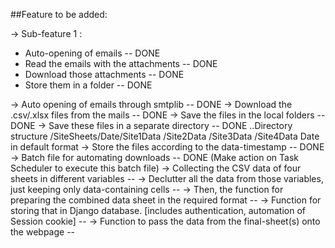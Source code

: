 ##Feature to be added:

-> Sub-feature 1 : 

 - Auto-opening of emails -- DONE
 - Read the emails with the attachments -- DONE
 - Download those attachments -- DONE
 - Store them in a folder -- DONE

-> Auto opening of emails through smtplib  -- DONE
-> Download the .csv/.xlsx files from the mails -- DONE
-> Save the files in the local folders -- DONE
-> Save these files in a separate directory -- DONE
    ..Directory structure
    /SiteSheets/Date/Site1Data
                    /Site2Data
                    /Site3Data
                    /Site4Data
                Date in default format
-> Store the files according to the data-timestamp -- DONE
-> Batch file for automating downloads -- DONE
   (Make action on Task Scheduler to execute this batch file)
-> Collecting the CSV data of four sheets in different variables -- 
-> Declutter all the data from those variables, just keeping only data-containing cells -- 
-> Then, the function for preparing the combined data sheet in the required format -- 
-> Function for storing that in Django database. [includes authentication, automation of Session cookie] -- 
-> Function to pass the data from the final-sheet(s) onto the webpage -- 